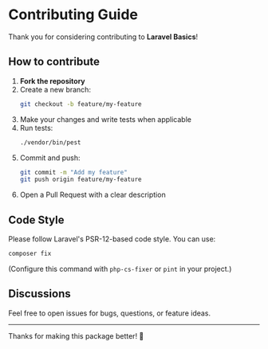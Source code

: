 # Contributing Guide

Thank you for considering contributing to **Laravel Basics**!

## How to contribute

1. **Fork the repository**
2. Create a new branch:
   ```bash
   git checkout -b feature/my-feature
   ```
3. Make your changes and write tests when applicable
4. Run tests:
   ```bash
   ./vendor/bin/pest
   ```
5. Commit and push:
   ```bash
   git commit -m "Add my feature"
   git push origin feature/my-feature
   ```
6. Open a Pull Request with a clear description

## Code Style

Please follow Laravel's PSR-12-based code style. You can use:

```bash
composer fix
```

(Configure this command with `php-cs-fixer` or `pint` in your project.)

## Discussions

Feel free to open issues for bugs, questions, or feature ideas.

---

Thanks for making this package better! 🙌

